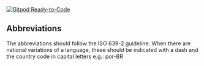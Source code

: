 [![Gitpod Ready-to-Code](https://img.shields.io/badge/Gitpod-ready--to--code-blue?logo=gitpod)](https://gitpod.io/#https://github.com/3ng7n33r/Tralelho-dev>)

## Abbreviations
The abbreviations should follow the ISO 639-2 guideline. 
When there are national variations of a language, these should be indicated with a dash and the country code in capital letters e.g.:
    por-BR
